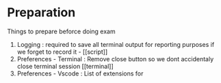 # Preparation

Things to prepare beforce doing exam

1. Logging : required to save all terminal output for reporting purposes if we forget to record it -  [[script]]
2. Preferences - Terminal : Remove close button so we dont accidentaly close terminal session [[terminal]]
3. Preferences - Vscode : List of extensions for 